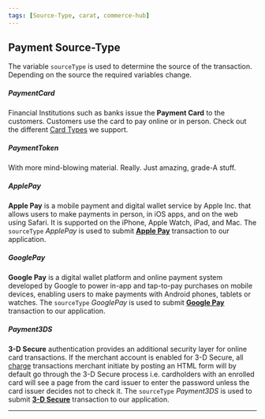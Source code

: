 ```yaml
---
tags: [Source-Type, carat, commerce-hub]
---
```


## Payment Source-Type

The variable `sourceType` is used to determine the source of the transaction. Depending on the source the required variables change.

<!--
type: tab
title: PaymentCard
-->

##### PaymentCard

Financial Institutions such as banks issue the **Payment Card** to the customers. Customers use the card to pay online or in person. Check out the different [Card Types](url) we support.   

<!--
type: tab
title: PaymentToken
-->

##### PaymentToken

With more mind-blowing material. Really. Just amazing, grade-A stuff.

<!--
type: tab
title: ApplePay
-->

##### ApplePay

**Apple Pay** is a mobile payment and digital wallet service by Apple Inc. that allows users to make payments in person, in iOS apps, and on the web using Safari. It is supported on the iPhone, Apple Watch, iPad, and Mac. The `sourceType` *ApplePay* is used to submit [**Apple Pay**](../Wallets/Apple-Pay.md) transaction to our application. 

<!--
type: tab
title: GooglePay
-->

##### GooglePay

**Google Pay** is a digital wallet platform and online payment system developed by Google to power in-app and tap-to-pay purchases on mobile devices, enabling users to make payments with Android phones, tablets or watches. The `sourceType` *GooglePay* is used to submit [**Google Pay**]() transaction to our application.

<!--
type: tab
title: Payment3DS
-->

##### Payment3DS

**3-D Secure** authentication provides an additional security layer for online card transactions. If  the merchant account is enabled for 3-D Secure, all [charge](../Transactions/Charges.md) transactions merchant initiate by posting an HTML form will by default go through the 3-D Secure process i.e. cardholders with an enrolled card will see a page from the card issuer to enter the password unless the card issuer decides not to check it. The `sourceType` *Payment3DS* is used to submit [**3-D Secure**]() transaction to our application.

<!-- type: tab-end -->

---


